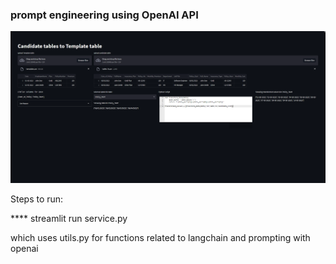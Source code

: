 ### prompt engineering using OpenAI API

![llm_task.PNG](llm_task.PNG)

Steps to run:

**** streamlit run service.py


which uses utils.py for functions related to langchain and prompting with openai